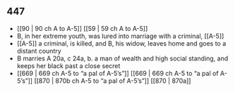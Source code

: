 ## 447
- [[90 | 90 ch A to A-5]] [[59 | 59 ch A to A-5]] 
- B, in her extreme youth, was lured into marriage with a criminal, [[A-5]]
- [[A-5]] a criminal, is killed, and B, his widow, leaves home and goes to a distant country
- B marries A 20a, c 24a, b. a man of wealth and high social standing, and keeps her black past a close secret
- [[669 | 669 ch A-5 to “a pal of A-5’s”]] [[669 | 669 ch A-5 to “a pal of A-5’s”]] [[870 | 870b ch A-5 to “a pal of A-5’s”]] [[870 | 870a]] 

